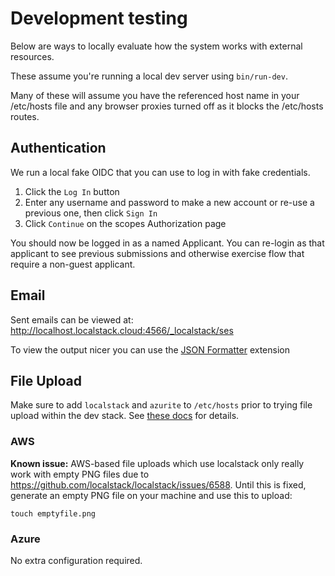 # Development testing

Below are ways to locally evaluate how the system works with external resources.

These assume you're running a local dev server using `bin/run-dev`.

Many of these will assume you have the referenced host name in your /etc/hosts file and any browser proxies turned off as it blocks the /etc/hosts routes.

## Authentication

We run a local fake OIDC that you can use to log in with fake credentials.

1. Click the `Log In` button
1. Enter any username and password to make a new account or re-use a previous one, then click `Sign In`
1. Click `Continue` on the scopes Authorization page

You should now be logged in as a named Applicant.  You can re-login as that applicant to see previous submissions and otherwise exercise flow that require a non-guest applicant.


## Email

Sent emails can be viewed at: http://localhost.localstack.cloud:4566/_localstack/ses

To view the output nicer you can use the [JSON Formatter](https://chrome.google.com/webstore/detail/json-formatter/bcjindcccaagfpapjjmafapmmgkkhgoa?hl=en) extension

## File Upload

Make sure to add `localstack` and `azurite` to `/etc/hosts` prior to trying file upload within the dev stack. See [these docs](getting-started.md#setting-up-routing-for-local-testing) for details.

### AWS

**Known issue:** AWS-based file uploads which use localstack only really work with empty PNG files due to https://github.com/localstack/localstack/issues/6588. Until this is fixed, generate an empty PNG file on your machine and use this to upload:

```
touch emptyfile.png
```

### Azure

No extra configuration required.
